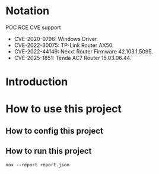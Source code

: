 # Notation
POC RCE CVE support 
- CVE-2020-0796: Windows Driver.
- CVE-2022-30075: TP-Link Router AX50.
- CVE-2022-44149: Nexxt Router Firmware 42.103.1.5095.
- CVE-2025-1851: Tenda AC7 Router 15.03.06.44.

# Introduction

# How to use this project
## How to config this project


## How to run this project
```
nox --report report.json
```